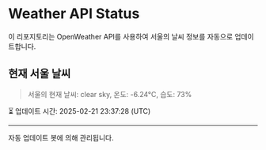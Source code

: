 
# Weather API Status

이 리포지토리는 OpenWeather API를 사용하여 서울의 날씨 정보를 자동으로 업데이트합니다.

## 현재 서울 날씨
> 서울의 현재 날씨: clear sky, 온도: -6.24°C, 습도: 73%

⏳ 업데이트 시간: 2025-02-21 23:37:28 (UTC)

---
자동 업데이트 봇에 의해 관리됩니다.
